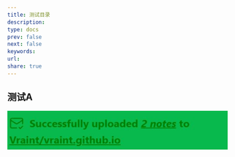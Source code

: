 ```yaml
---
title: 测试目录
description: 
type: docs
prev: false
next: false
keywords: 
url: 
share: true
---
```

## 测试A
![7c76e20988546e213a37e6851b22f14d_MD5](../_attachments/7c76e20988546e213a37e6851b22f14d_MD5.jpeg)

